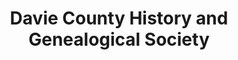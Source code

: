 ---
layout: repo
title: "Davie County History and Genealogical Society"
id: 4522
permalink: repos/4522/
---